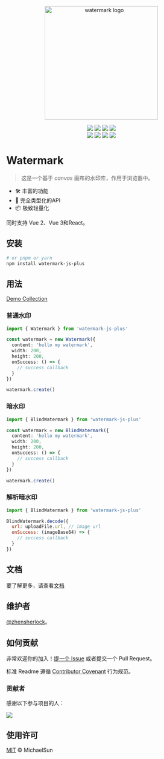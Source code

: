 <p align="center">
  <a href="https://zhensherlock.github.io/watermark-js-plus/" target="_blank" rel="noopener noreferrer">
    <img width="300" src="https://zhensherlock.github.io/watermark-js-plus/hero-image.png" alt="watermark logo">
  </a>
</p>

<div align="center">

[![][npm-release-shield]][npm-release-link]
[![][npm-downloads-shield]][npm-downloads-link]
[![][package-size-shield]][package-size-link]
[![][codecov-shield]][codecov-link] <br/>
[![][github-release-date-shield]][github-release-date-link]
[![][github-action-build-shield]][github-action-build-link]
[![][github-license-shield]][github-license-link]
[![][gitter-shield]][gitter-link]

[//]: # (  <a href="https://npmjs.com/package/watermark-js-plus"><img src="https://badgen.net/npm/v/watermark-js-plus" alt="npm package"></a>)
[//]: # (  <img alt="GitHub Workflow Status" src="https://img.shields.io/github/actions/workflow/status/zhensherlock/watermark-js-plus/deploy.yml?branch=main">)
[//]: # (  <img alt="npm bundle size" src="https://img.shields.io/bundlephobia/minzip/watermark-js-plus">)
[//]: # (  <img alt="npm download week" src="https://img.shields.io/npm/dw/watermark-js-plus">)
[//]: # (  <img alt="GitHub" src="https://img.shields.io/github/license/zhensherlock/watermark-js-plus">)
[//]: # (  <a href="https://gitter.im/china-hy/watermark-js-plus?utm_source=badge&utm_medium=badge&utm_campaign=pr-badge&utm_content=badge"><img src="https://badges.gitter.im/china-hy/watermark-js-plus.svg" alt="Join the chat at https://gitter.im/china-hy/watermark-js-plus"></a>)

</div>

# Watermark

> 这是一个基于 *canvas* 画布的水印库，作用于浏览器中。

- 🛠️ 丰富的功能
- 🔑 完全类型化的API
- 📦️ 极致轻量化

同时支持 Vue 2、Vue 3和React。

## 安装

```bash
# or pnpm or yarn
npm install watermark-js-plus
```

## 用法

[Demo Collection](https://github.com/zhensherlock/watermark-js-plus/discussions/590)

### 普通水印

```ts
import { Watermark } from 'watermark-js-plus'

const watermark = new Watermark({
  content: 'hello my watermark',
  width: 200,
  height: 200,
  onSuccess: () => {
    // success callback
  }
})

watermark.create()
```

### 暗水印

```ts
import { BlindWatermark } from 'watermark-js-plus'

const watermark = new BlindWatermark({
  content: 'hello my watermark',
  width: 200,
  height: 200,
  onSuccess: () => {
    // success callback
  }
})

watermark.create()
```

### 解析暗水印

```js
import { BlindWatermark } from 'watermark-js-plus'

BlindWatermark.decode({
  url: uploadFile.url, // image url
  onSuccess: (imageBase64) => {
    // success callback
  }
})
```

## 文档

要了解更多，请查看[文档](https://zhensherlock.github.io/watermark-js-plus)

## 维护者

[@zhensherlock](https://github.com/zhensherlock)。

## 如何贡献

非常欢迎你的加入！[提一个 Issue](https://github.com/zhensherlock/watermark-js-plus/issues/new/choose) 或者提交一个 Pull Request。

标准 Readme 遵循 [Contributor Covenant](http://contributor-covenant.org/version/1/3/0/) 行为规范。

### 贡献者

感谢以下参与项目的人：

<a href="https://github.com/zhensherlock/watermark-js-plus/graphs/contributors">
  <img src="https://contrib.rocks/image?repo=zhensherlock/watermark-js-plus" />
</a>

## 使用许可

[MIT](LICENSE) © MichaelSun

[npm-release-link]: https://www.npmjs.com/package/watermark-js-plus
[npm-release-shield]: https://img.shields.io/npm/v/watermark-js-plus?color=1677FF&labelColor=black&logo=npm&logoColor=white&style=flat-square
[npm-downloads-link]: https://www.npmjs.com/package/watermark-js-plus
[npm-downloads-shield]: https://img.shields.io/npm/dw/watermark-js-plus.svg?labelColor=black&style=flat-square&color=1677FF
[package-size-link]: https://github.com/zhensherlock/watermark-js-plus
[package-size-shield]: https://img.shields.io/bundlephobia/minzip/watermark-js-plus?color=1677FF&label=build&labelColor=black&logo=rollupdotjs&logoColor=white&style=flat-square
[codecov-link]: https://codecov.io/gh/zhensherlock/watermark-js-plus
[codecov-shield]: https://img.shields.io/codecov/c/github/zhensherlock/watermark-js-plus?color=1677FF&labelColor=black&style=flat-square&logo=codecov&logoColor=white
[github-release-date-link]: https://github.com/zhensherlock/watermark-js-plus/releases
[github-release-date-shield]: https://img.shields.io/github/release-date/zhensherlock/watermark-js-plus?color=1677FF&labelColor=black&style=flat-square
[github-action-build-link]: https://github.com/zhensherlock/watermark-js-plus/actions/workflows/deploy.yml
[github-action-build-shield]: https://img.shields.io/github/actions/workflow/status/zhensherlock/watermark-js-plus/deploy.yml?branch=main&color=1677FF&label=build&labelColor=black&logo=githubactions&logoColor=white&style=flat-square
[github-license-link]: https://github.com/zhensherlock/watermark-js-plus/blob/main/LICENSE
[github-license-shield]: https://img.shields.io/github/license/zhensherlock/watermark-js-plus?color=1677FF&labelColor=black&style=flat-square
[gitter-link]: https://gitter.im/china-hy/watermark-js-plus?utm_source=badge&utm_medium=badge&utm_campaign=pr-badge&utm_content=badge
[gitter-shield]: https://img.shields.io/gitter/room/china-hy/watermark-js-plus?color=1677FF&labelColor=black&logo=gitter&logoColor=white&style=flat-square
